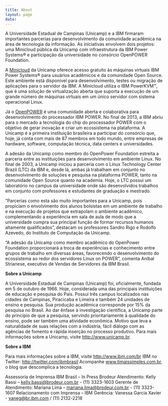 ```yaml
---
title: About
layout: page
date:
---
```


A Universidade Estadual de Campinas (Unicamp) e a IBM firmaram importantes parcerias para desenvolvimento da comunidade acadêmica na área de tecnologia da informação. As iniciativas envolvem dois projetos: uma Minicloud pública da Unicamp com infraestrutura da IBM Power Systems® e participação da universidade no consórcio OpenPOWER Foundation.

A [Minicloud](http://openpower.ic.unicamp.br/minicloud) da Unicamp oferece acesso gratuito às máquinas virtuais IBM Power Systems® para usuários acadêmicos e da comunidade Open Source. Este ambiente está disponível para desenvolvimento, testes ou migração de aplicações para o servidor da IBM. A Minicloud utiliza o IBM PowerKVM™, que é uma solução de virtualização aberta que suporta a execução de um grande número de máquinas virtuais em um único servidor com sistema operacional Linux.

Já o [OpenPOWER](https://openpowerfoundation.org/) é uma comunidade aberta e colaborativa para desenvolvimento do processador IBM POWER. No final de 2013, a IBM abriu para o mercado a tecnologia do chip do processador POWER com o objetivo de gerar inovação e criar um ecossistema na plataforma. A Unicamp é a primeira instituição brasileira a participar do consórcio que, hoje, já conta com mais de 87 membros em todo mundo, entre empresas de hardware, software, computação técnica, data centers e universidades.

A adesão da Unicamp como membro do OpenPower Foundation estreita a parceria entre as instituições para desenvolvimento em ambiente Linux. No final de 2003, a Unicamp iniciou a parceria com o Linux Technology Center Brazil (LTC) da IBM e, desde lá, ambas já trabalham em conjunto no desenvolvimento de soluções e pesquisa na plataforma POWER, tanto na comunidade Open Source quanto na academia. Hoje, o LTC possui um laboratório no campus da universidade onde são desenvolvidos trabalhos em conjunto com professores e estudantes de graduação e mestrado.

“Parcerias como esta são muito importantes para a Unicamp, pois propiciam o envolvimento dos alunos bolsistas em um ambiente de trabalho e na execução de projetos que extrapolam o ambiente acadêmico, complementando a experiência em sala de aula de modo que a universidade cumpra sua principal função de formar recursos humanos altamente qualificados”, destacam os professores Sandro Rigo e Rodolfo Azevedo, do Instituto de Computação da Unicamp.

“A adesão da Unicamp como membro acadêmico do OpenPower Foundation proporcionará a troca de experiências e conhecimento entre grupos de trabalho em diversas áreas, favorecendo o desenvolvimento do ecossistema ao redor dos servidores Linux on POWER”, comenta Aníbal Strianese, executivo de Vendas de Servidores da IBM Brasil.

**Sobre a Unicamp**

A Universidade Estadual de Campinas (Unicamp) foi, oficialmente, fundada em 5 de outubro de 1966. Hoje, considerada uma das principais instituições de educação e pesquisa do País. Possui três campus localizados nas cidades de Campinas, Piracicaba e Limeira e também 24 unidades de ensino e pesquisa. Sua produção acadêmica corresponde por 15% da pesquisa no Brasil. Ao dar ênfase à investigação científica, a Unicamp parte do princípio de que a pesquisa, servindo prioritariamente à qualidade do ensino, pode ser também uma atividade econômica. Motivo que leva a naturalidade de suas relações com a indústria, fácil diálogo com as agências de fomento e rápida inserção no processo produtivo. Para mais informações sobre a Unicamp, visite http://www.unicamp.br.

**Sobre a IBM**

Para mais informações sobre a IBM, visite http://www.ibm.com/br IBM no Twitter: http://twitter.com/ibmbrasil Acompanhe www.timaissimples.com.br, o blog que descomplica a tecnologia.

Assessoria de Imprensa IBM Brasil – In Press Brodeur Atendimento: Kelly Bassi – kelly.bassi@brodeur.com.br - (11) 3323-1603 Gerente de Atendimento: Mariana Lima – mariana.lima@brodeur.com.br - (11) 3323-1607 Relacionamento com Imprensa – IBM Gerência: Vanessa Garcia Xavier - vaneg@br.ibm.com / (11) 2132-2218
